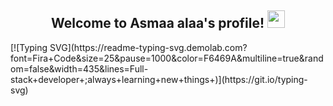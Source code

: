 
<h2 align="center">
  Welcome to Asmaa alaa's profile!
  <img src="https://media.giphy.com/media/hvRJCLFzcasrR4ia7z/giphy.gif" width="28">
</h2>
[![Typing SVG](https://readme-typing-svg.demolab.com?font=Fira+Code&size=25&pause=1000&color=F6469A&multiline=true&random=false&width=435&lines=Full-stack+developer+;always+learning+new+things+)](https://git.io/typing-svg)
